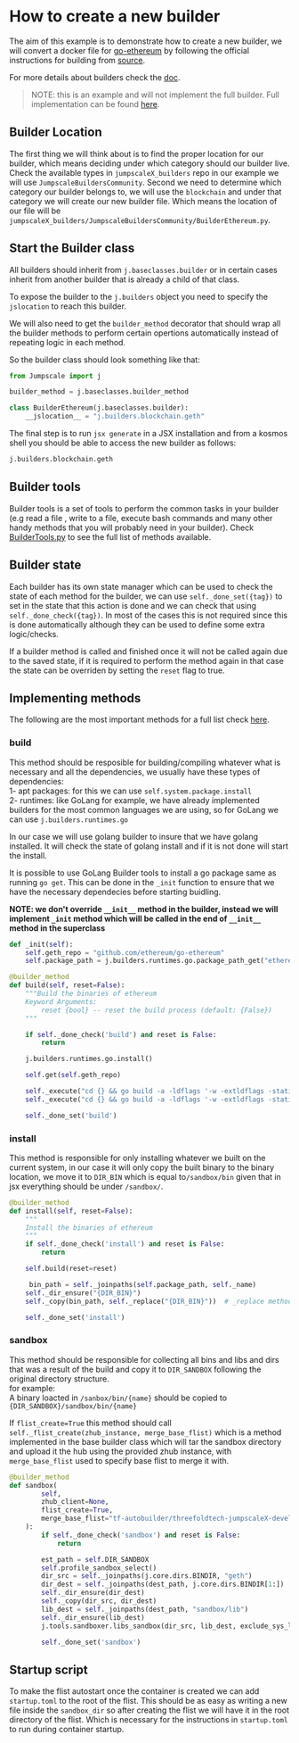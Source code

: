 # How to create a new builder

The aim of this example is to demonstrate how to create a new builder, we will convert a docker file for 
[go-ethereum](https://github.com/ethereum/go-ethereum) by following the official instructions for
building from [source](https://github.com/ethereum/go-ethereum/wiki/Installation-Instructions-for-Ubuntu#building-from-source).

For more details about builders check the [doc](../Internals/builders/Builders.md).

>NOTE: this is an example and will not implement the full builder. Full implementation can be found [here](https://github.com/threefoldtech/jumpscaleX_builders/blob/development/JumpscaleBuildersCommunity/blockchain/BuilderEthereum.py).

## Builder Location

The first thing we will think about is to find the proper location for our builder, which means deciding under which
category should our builder live. Check the available types in `jumpscaleX_builders` repo in our example we will use `JumpscaleBuildersCommunity`.
Second we need to determine which category our builder belongs to, we will use the `blockchain` and under that category we will create our new builder file. Which means the location of our file will be `jumpscaleX_builders/JumpscaleBuildersCommunity/BuilderEthereum.py`.

## Start the Builder class

All builders should inherit from `j.baseclasses.builder` or in certain cases inherit from another builder that is already a child of that class.

To expose the builder to the `j.builders` object you need to specify the `jslocation` to reach this builder.

We will also need to get the `builder_method` decorator that should wrap all the builder methods to perform certain opertions automatically instead of repeating logic in each method.

So the builder class should look something like that:

```python
from Jumpscale import j

builder_method = j.baseclasses.builder_method

class BuilderEthereum(j.baseclasses.builder):
    __jslocation__ = "j.builders.blockchain.geth"
```

The final step is to run `jsx generate` in a JSX installation and from a kosmos shell you should be able to access the new builder as follows:

```python
j.builders.blockchain.geth
```

## Builder tools

Builder tools is a set of tools to perform the common tasks in your builder (e.g read a file , write to a file, execute bash commands and many other handy methods that you will probably need in your builder).
Check [BuilderTools.py](https://github.com/threefoldtech/jumpscaleX_builders/blob/development/JumpscaleBuilders/tools/BuilderTools.py) to see the full list of methods available.

## Builder state

Each builder has its own state manager which can be used to check the state of each method for the builder, we can use
`self._done_set({tag})` to set in the state that this action is done and we can check that using `self._done_check({tag})`.
In most of the cases this is not required since this is done automatically although they can be used to define some extra logic/checks.

If a builder method is called and finished once it will not be called again due to the saved state, if it is required to perform the method again in that case the state can be overriden by setting the `reset` flag to true.

## Implementing methods

The following are the most important methods for a full list check [here](../Internals/builders/Builders.md).

### build

This method should be resposible for building/compiling whatever what is necessary and all the dependencies, we usually have these
types of dependencies:  
1- apt packages: for this we can use `self.system.package.install`  
2- runtimes: like GoLang for example, we have  already implemented builders for the most common languages we are using,
so for GoLang we can use `j.builders.runtimes.go`

In our case we will use golang builder to insure that we have golang installed. It will check the state of golang install and if it is not done will start the install.

It is possible to use GoLang Builder tools to install a go package same as running `go get`. This can be done in the `_init` function to ensure that we have the necessary dependecies before starting buidling.

**NOTE: we don't override `__init__` method in the builder, instead we will implement `_init` method which will be 
called in the end of `__init__` method in the superclass**

```python
def _init(self):
    self.geth_repo = "github.com/ethereum/go-ethereum"
    self.package_path = j.builders.runtimes.go.package_path_get("ethereum/go-ethereum")

@builder_method
def build(self, reset=False):
    """Build the binaries of ethereum
    Keyword Arguments:
        reset {bool} -- reset the build process (default: {False})
    """

    if self._done_check('build') and reset is False:
        return

    j.builders.runtimes.go.install()

    self.get(self.geth_repo)

    self._execute("cd {} && go build -a -ldflags '-w -extldflags -static' ./cmd/geth".format(self.package_path))
    self._execute("cd {} && go build -a -ldflags '-w -extldflags -static' ./cmd/bootnode".format(self.package_path))

    self._done_set('build')

```

### install

This method is responsible for only installing whatever we built on the current system, in our case it will only copy
the built binary to the binary location, we move it to `DIR_BIN` which is equal to`/sandbox/bin` given that in jsx everything should be under `/sandbox/`.

```python
@builder_method
def install(self, reset=False):
    """
    Install the binaries of ethereum
    """
    if self._done_check('install') and reset is False:
        return

    self.build(reset=reset)

     bin_path = self._joinpaths(self.package_path, self._name)
    self._dir_ensure("{DIR_BIN}")
    self._copy(bin_path, self._replace("{DIR_BIN}"))  # _replace method will get the actual bin dir path from `DIR_BIN`

    self._done_set('install')
```

### sandbox

This method should be responsible for collecting all bins and libs and dirs that was a result
of the build and copy it to `DIR_SANDBOX` following the original directory structure.  
for example:  
A binary loacted in `/sanbox/bin/{name}` should be copied to `{DIR_SANDBOX}/sandbox/bin/{name}`

If `flist_create=True` this method should call `self._flist_create(zhub_instance, merge_base_flist)` which is a method
implemented in the base builder class which will tar the sandbox directory and upload it the hub using the provided
zhub instance, with `merge_base_flist` used to specify base flist to merge it with.

```python
@builder_method
def sandbox(
        self,
        zhub_client=None,
        flist_create=True,
        merge_base_flist="tf-autobuilder/threefoldtech-jumpscaleX-development.flist",
    ):
        if self._done_check('sandbox') and reset is False:
            return

        est_path = self.DIR_SANDBOX
        self.profile_sandbox_select()
        dir_src = self._joinpaths(j.core.dirs.BINDIR, "geth")
        dir_dest = self._joinpaths(dest_path, j.core.dirs.BINDIR[1:])
        self._dir_ensure(dir_dest)
        self._copy(dir_src, dir_dest)
        lib_dest = self._joinpaths(dest_path, "sandbox/lib")
        self._dir_ensure(lib_dest)
        j.tools.sandboxer.libs_sandbox(dir_src, lib_dest, exclude_sys_libs=False)

        self._done_set('sandbox')
```

## Startup script

To make the flist autostart once the container is created we can add `startup.toml` to the root of the flist. This should
be as easy as writing a new file inside the `sandbox_dir` so after creating the flist we will have it in the root directory of the flist.
Which is necessary for the instructions in `startup.toml` to run during container startup.
